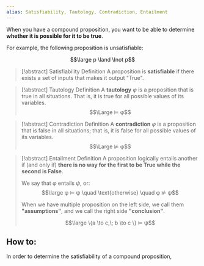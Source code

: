 ```yaml
---
alias: Satisfiability, Tautology, Contradiction, Entailment
---
```


When you have a compound proposition, you want to be able to determine **whether it is possible for it to be true**.

For example, the following proposition is unsatisfiable:

$$\large p \land \lnot p$$

> [!abstract] Satisfiability Definition
> A proposition is **satisfiable** if there exists a set of inputs that makes it output "True".

> [!abstract] Tautology Definition
> A **tautology** $φ$ is a proposition that is true in all situations. 
> That is, it is true for all possible values of its variables.
> $$\Large ⊨ φ$$

> [!abstract] Contradiction Definition
> A **contradiction** $φ$ is a proposition that is false in all situations; that is, it is false for all possible values of its variables.
> $$\Large ⊭ φ$$

> [!abstract] Entailment Definition
> A proposition logically entails another if (and only if) **there is no way for the first to be True while the second is False**.
> 
> We say that $φ$ entails $ψ$, or:
> $$\large φ ⊨ ψ \quad \text{otherwise} \quad φ ⊭ ψ$$
> 
> When we have multiple proposition on the left side, we call them **"assumptions"**, and we call the right side **"conclusion"**.
> 
> $$\large \{a \to c,\; b \to c \} ⊨ ψ$$


## How to:

In order to determine the satisfiability of a compound proposition, 